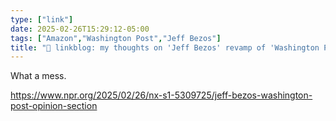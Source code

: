 ```yaml
---
type: ["link"]
date: 2025-02-26T15:29:12-05:00
tags: ["Amazon","Washington Post","Jeff Bezos"]
title: "🔗 linkblog: my thoughts on 'Jeff Bezos' revamp of 'Washington Post' opinions leads editor to quit'"
---
```

What a mess.

https://www.npr.org/2025/02/26/nx-s1-5309725/jeff-bezos-washington-post-opinion-section

